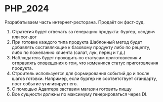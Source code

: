# PHP_2024

Разрабатываем часть интернет-ресторана. Продаёт он фаст-фуд.

1. Стратегия будет отвечать за генерацию продукта: бургер, сэндвич или хот-дог
2. При готовке каждого типа продукта Шаблонный метод будет добавлять составляющие к базовому продукту либо по рецепту, либо по пожеланию клиента (салат, лук, перец и т.д.)
3. Наблюдатель будет проходить по статусам приготовления и отправлять оповещения о том, что изменился статус приготовления продукта.
4. Строитель используется для формирования событий до и после шагов готовки. Например, если бургер не соответствует стандарту, пост событие утилизирует его.
5. С помощью Адаптера заставим магазин готовить пиццу
6. Все сущности должны по максимуму генерироваться через DI.